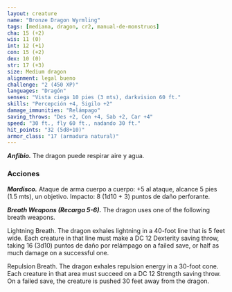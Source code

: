 ```yaml
---
layout: creature
name: "Bronze Dragon Wyrmling"
tags: [mediana, dragon, cr2, manual-de-monstruos]
cha: 15 (+2)
wis: 11 (0)
int: 12 (+1)
con: 15 (+2)
dex: 10 (0)
str: 17 (+3)
size: Medium dragon
alignment: legal bueno
challenge: "2 (450 XP)"
languages: "Dragón"
senses: "Vista ciega 10 pies (3 mts), darkvision 60 ft."
skills: "Percepción +4, Sigilo +2"
damage_immunities: "Relámpago"
saving_throws: "Des +2, Con +4, Sab +2, Car +4"
speed: "30 ft., fly 60 ft., nadando 30 ft."
hit_points: "32 (5d8+10)"
armor_class: "17 (armadura natural)"
---
```


***Anfibio.*** The dragon puede respirar aire y agua.

### Acciones

***Mordisco.*** Ataque de arma cuerpo a cuerpo: +5 al ataque, alcance 5 pies (1.5 mts), un objetivo. Impacto: 8 (1d10 + 3) puntos de daño perforante.

***Breath Weapons (Recarga 5-6).*** The dragon uses one of the following breath weapons.

Lightning Breath. The dragon exhales lightning in a 40-foot line that is 5 feet wide. Each creature in that line must make a DC 12 Dexterity saving throw, taking 16 (3d10) puntos de daño por relámpago on a failed save, or half as much damage on a successful one.

Repulsion Breath. The dragon exhales repulsion energy in a 30-foot cone. Each creature in that area must succeed on a DC 12 Strength saving throw. On a failed save, the creature is pushed 30 feet away from the dragon.